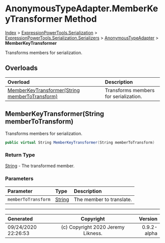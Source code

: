 ﻿# AnonymousTypeAdapter.MemberKeyTransformer Method

[Index](../index.md) > [ExpressionPowerTools.Serialization](ExpressionPowerTools.Serialization.a.md) > [ExpressionPowerTools.Serialization.Serializers](ExpressionPowerTools.Serialization.Serializers.n.md) > [AnonymousTypeAdapter](ExpressionPowerTools.Serialization.Serializers.AnonymousTypeAdapter.cs.md) > **MemberKeyTransformer**

Transforms members for serialization.

## Overloads

| Overload | Description |
| :-- | :-- |
| [MemberKeyTransformer(String memberToTransform)](#memberkeytransformerstring-membertotransform) | Transforms members for serialization. |
## MemberKeyTransformer(String memberToTransform)

Transforms members for serialization.

```csharp
public virtual String MemberKeyTransformer(String memberToTransform)
```

### Return Type

 [String](https://docs.microsoft.com/dotnet/api/system.string)  - The transformed member.

### Parameters

| Parameter | Type | Description |
| :-- | :-- | :-- |
| `memberToTransform` | [String](https://docs.microsoft.com/dotnet/api/system.string) | The member to translate. |



---

| Generated | Copyright | Version |
| :-- | :-: | --: |
| 09/24/2020 22:26:53 | (c) Copyright 2020 Jeremy Likness. | 0.9.2-alpha |
